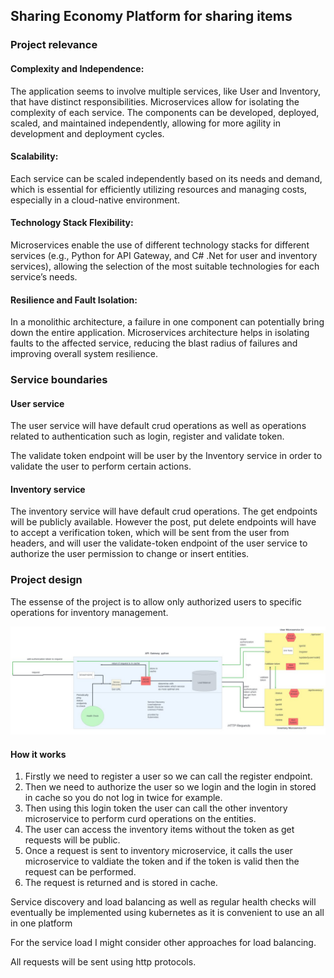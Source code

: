 

## Sharing Economy Platform for sharing items



### Project relevance
#### Complexity and Independence:

The application seems to involve multiple services, like User and Inventory, that have distinct responsibilities. Microservices allow for isolating the complexity of each service.
The components can be developed, deployed, scaled, and maintained independently, allowing for more agility in development and deployment cycles.
#### Scalability:

Each service can be scaled independently based on its needs and demand, which is essential for efficiently utilizing resources and managing costs, especially in a cloud-native environment.
#### Technology Stack Flexibility:

Microservices enable the use of different technology stacks for different services (e.g., Python for API Gateway, and C# .Net for user and inventory services), allowing the selection of the most suitable technologies for each service’s needs.
#### Resilience and Fault Isolation:

In a monolithic architecture, a failure in one component can potentially bring down the entire application. Microservices architecture helps in isolating faults to the affected service, reducing the blast radius of failures and improving overall system resilience.

### Service boundaries

#### User service
The user service will have default crud operations as well as 
operations related to authentication such as login, register and validate token.

The validate token endpoint will be user by the Inventory service in order to validate the user to perform certain actions.

#### Inventory service
The inventory service will have default crud operations. The get endpoints will be publicly available.
However the post, put delete endpoints will have to accept a verification token, which will be sent from the user from headers, and will user the validate-token
endpoint of the user service to authorize the user permission to change or insert entities.

### Project design

The essense of the project is to allow only authorized users to specific operations for inventory management. 

![Local Image](./Architecture_Diagram.jpg)

#### How it works

1. Firstly we need to register a user so we can call the register endpoint.
2. Then we need to authorize the user so we login and the login in stored in cache so you do not log in twice for example.
3. Then using this login token the user can call the other inventory microservice to perform curd operations on the entities.
4. The user can access the inventory items without the token as get requests will be public.
5. Once a request is sent to inventory microservice, it calls the user microservice to valdiate the token and if the token is valid then the request can be performed.
6. The request is returned and is stored in cache.

Service discovery and load balancing as well as regular health checks will eventually be implemented using kubernetes as it is convenient to use an all in one platform

For the service load I might consider other approaches for load balancing.

All requests will be sent using http protocols.
